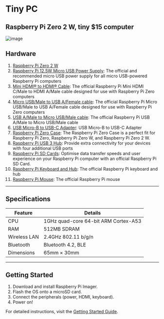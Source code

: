 # Tiny PC

## Raspberry Pi Zero 2 W, tiny $15 computer

![image](https://github.com/user-attachments/assets/edc1b4cb-d50a-4e9b-93a8-2e1642fff317)

## Hardware
1. [Raspberry Pi Zero 2 W](https://www.raspberrypi.com/products/raspberry-pi-zero-2-w/)
3. [Raspberry Pi 12.5W Micro USB Power Supply](https://www.raspberrypi.com/products/micro-usb-power-supply/): The official and recommended micro USB power supply for all micro USB-powered Raspberry Pi computers
4. [Mini HDMI® to HDMI® Cable](https://www.raspberrypi.com/products/standard-hdmi-a-male-to-mini-hdmi-c-male-cable/): The official Raspberry Pi Mini HDMI C/Male to HDMI A/Male cable designed for use with Raspberry Pi Zero computers
5. [Micro USB/Male to USB A/Female cable](https://www.raspberrypi.com/products/micro-usb-male-to-usb-a-female-cable/): The official Raspberry Pi Micro USB/Male to USB A/Female cable designed for use with Raspberry Pi Zero computers
6. [USB A/Male to Micro USB/Male cable](https://www.raspberrypi.com/products/usb-a-male-to-micro-usb-male-cable/): The official Raspberry Pi USB A/Male to Micro USB/Male cable
7. [USB Micro-B to USB-C Adapter](https://www.raspberrypi.com/products/usb-b-to-usb-c-adapter/): USB Micro-B to USB-C Adapter
8. [Raspberry Pi Zero Case](https://www.raspberrypi.com/products/raspberry-pi-zero-case/): The Raspberry Pi Zero Case is a perfect fit for Raspberry Pi Zero, Raspberry Pi Zero W, and Raspberry Pi Zero 2 W.
9. [Raspberry Pi USB 3 Hub](https://www.raspberrypi.com/products/usb-3-hub/): Provide extra connectivity for your devices with four additional USB ports
10. [Raspberry Pi SD Cards](https://www.raspberrypi.com/products/sd-cards/): Optimise data transfer speeds and user experience on your Raspberry Pi computer with an official Raspberry Pi SD Card.
11. [Raspberry Pi Keyboard and Hub](https://www.raspberrypi.com/products/raspberry-pi-keyboard-and-hub/): The official Raspberry Pi keyboard and hub
12. [Raspberry Pi Mouse](https://www.raspberrypi.com/products/raspberry-pi-mouse/): The official Raspberry Pi mouse

---

## Specifications

| **Feature**                | **Details**                          |
|----------------------------|--------------------------------------|
| CPU                        | 1GHz quad-core 64-bit ARM Cortex-A53 |
| RAM                        | 512MB SDRAM                          |
| Wireless LAN               | 2.4GHz 802.11 b/g/n                  |
| Bluetooth                  | Bluetooth 4.2, BLE                   |
| Dimensions                 | 65mm × 30mm                          |

---

## Getting Started
1. Download and install Raspberry Pi Imager.
2. Flash the OS onto a microSD card.
3. Connect the peripherals (power, HDMI, keyboard).
4. Power on!

For detailed instructions, visit the [Getting Started Guide](https://www.raspberrypi.com/documentation/computers/getting-started.html).
